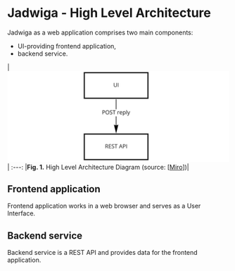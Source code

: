 # Jadwiga - High Level Architecture

Jadwiga as a web application comprises two main components:
- UI-providing frontend application,
- backend service.

|![hla](images/Architecture.jpg "High Level Architecture Diagram")|
:---:
|**Fig. 1.** High Level Architecture Diagram (source: [[Miro](https://miro.com/app/board/o9J_lA6r_fQ=/?moveToWidget=3074457359772091182&cot=14)])|


## Frontend application

Frontend application works in a web browser and serves as a User Interface.

## Backend service

Backend service is a REST API and provides data for the frontend application.
